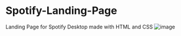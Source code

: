 # Spotify-Landing-Page
Landing Page for Spotify Desktop made with HTML and CSS
![image](https://user-images.githubusercontent.com/80968959/182869019-3ad50a27-1a48-41da-a5b9-708444e52db3.png)
